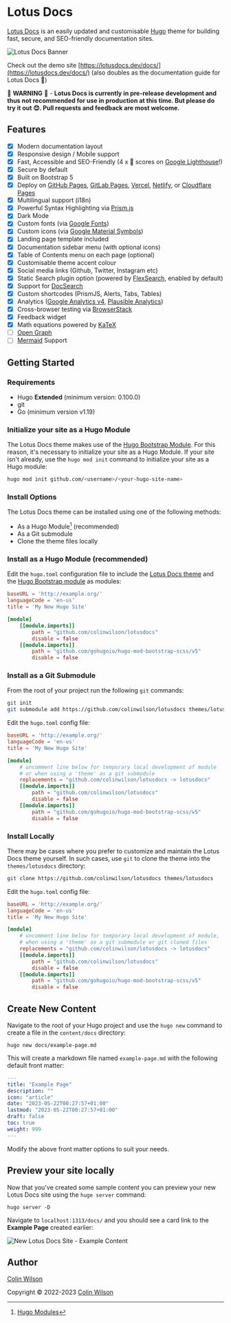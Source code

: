 # Lotus Docs

[Lotus Docs](https://lotusdocs.dev) is an easily updated and customisable [Hugo](https://gohugo.io/) theme for building fast, secure, and SEO-friendly documentation sites.

![Lotus Docs Banner](https://res.cloudinary.com/lotuslabs/image/upload/v1693340144/Lotus%20Docs/Social%20Media/lotus-docs-screenshot_hugo-themes-website_v2_3200x1800_rd_m9y7xh.webp)

Check out the demo site [https://lotusdocs.dev/docs/](https://lotusdocs.dev/docs/) (also doubles as the documentation guide for Lotus Docs 📖)

🚧 **WARNING** 🚧 - **Lotus Docs is currently in pre-release development and thus not recommended for use in production at this time. But please do try it out 😊. Pull requests and feedback are most welcome.**

## Features

* [x] Modern documentation layout
* [x] Responsive design / Mobile support
* [x] Fast, Accessible and SEO-Friendly (4 x 💯 scores on [Google Lighthouse](https://pagespeed.web.dev/)!)
* [x] Secure by default
* [x] Built on Bootstrap 5
* [x] Deploy on [GitHub Pages](https://pages.github.com/), [GitLab Pages](https://about.gitlab.com/stages-devops-lifecycle/pages/), [Vercel](https://vercel.com/), [Netlify](https://netlify.com), or [Cloudflare Pages](https://pages.cloudflare.com/)
* [x] Multilingual support (i18n)
* [x] Powerful Syntax Highlighting via [Prism.js](https://prismjs.com/)
* [x] Dark Mode
* [x] Custom fonts (via [Google Fonts](https://fonts.google.com/))
* [x] Custom icons (via [Google Material Symbols](https://fonts.google.com/icons?icon.style=Outlined&icon.set=Material+Symbols))
* [x] Landing page template included
* [x] Documentation sidebar menu (with optional icons)
* [x] Table of Contents menu on each page (optional)
* [x] Customisable theme accent colour
* [x] Social media links (Github, Twitter, Instagram etc)
* [x] Static Search plugin option (powered by [FlexSearch](https://github.com/nextapps-de/flexsearch), enabled by default)
* [x] Support for [DocSearch](https://docsearch.algolia.com/)
* [x] Custom shortcodes (PrismJS, Alerts, Tabs, Tables)
* [x] Analytics ([Google Analytics v4](https://analytics.google.com/analytics/web/), [Plausible Analytics](https://plausible.io/))
* [x] Cross-browser testing via [BrowserStack](https://browserstack.com)
* [x] Feedback widget
* [x] Math equations powered by [KaTeX](https://katex.org/)
* [ ] [Open Graph](https://ogp.me/)
* [ ] [Mermaid](https://mermaid.js.org/) Support

## Getting Started

### Requirements

- Hugo **Extended** (minimum version: 0.100.0)
- git
- Go (minimum version v1.19)

### Initialize your site as a Hugo Module

The Lotus Docs theme makes use of the [Hugo Bootstrap Module](https://github.com/gohugoio/hugo-mod-bootstrap-scss). For this reason, it's necessary to initialize your site as a Hugo Module. If your site isn't already, use the `hugo mod init` command to initialize your site as a Hugo module:

```bash
hugo mod init github.com/<username>/<your-hugo-site-name>
```

### Install Options

The Lotus Docs theme can be installed using one of the following methods:

- As a Hugo Module[^1] (recommended)
- As a Git submodule
- Clone the theme files locally

### Install as a Hugo Module (recommended)

Edit the `hugo.toml` configuration file to include the [Lotus Docs theme](https://github.com/colinwilson/lotusdocs) and the [Hugo Bootstrap module](https://github.com/gohugoio/hugo-mod-bootstrap-scss) as modules:

```toml
baseURL = 'http://example.org/'
languageCode = 'en-us'
title = 'My New Hugo Site'

[module]
    [[module.imports]]
        path = "github.com/colinwilson/lotusdocs"
        disable = false
    [[module.imports]]
        path = "github.com/gohugoio/hugo-mod-bootstrap-scss/v5"
        disable = false
```

### Install as a Git Submodule

From the root of your project run the following `git` commands:

```bash
git init
git submodule add https://github.com/colinwilson/lotusdocs themes/lotusdocs
```

Edit the `hugo.toml` config file:

```toml
baseURL = 'http://example.org/'
languageCode = 'en-us'
title = 'My New Hugo Site'

[module]
    # uncomment line below for temporary local development of module
    # or when using a 'theme' as a git submodule
    replacements = "github.com/colinwilson/lotusdocs -> lotusdocs"
    [[module.imports]]
        path = "github.com/colinwilson/lotusdocs"
        disable = false
    [[module.imports]]
        path = "github.com/gohugoio/hugo-mod-bootstrap-scss/v5"
        disable = false
```

### Install Locally

There may be cases where you prefer to customize and maintain the Lotus Docs theme yourself. In such cases, use `git` to clone the theme into the `themes/lotusdocs` directory:

```bash
git clone https://github.com/colinwilson/lotusdocs themes/lotusdocs
```

Edit the `hugo.toml` config file:

```toml
baseURL = 'http://example.org/'
languageCode = 'en-us'
title = 'My New Hugo Site'

[module]
    # uncomment line below for temporary local development of module,
    # when using a 'theme' as a git submodule or git cloned files
    replacements = "github.com/colinwilson/lotusdocs -> lotusdocs"
    [[module.imports]]
        path = "github.com/colinwilson/lotusdocs"
        disable = false
    [[module.imports]]
        path = "github.com/gohugoio/hugo-mod-bootstrap-scss/v5"
        disable = false
```

## Create New Content

Navigate to the root of your Hugo project and use the `hugo new` command to create a file in the `content/docs` directory:

```shell
hugo new docs/example-page.md
```

This will create a markdown file named `example-page.md` with the following default front matter:

```yaml
---
title: "Example Page"
description: ""
icon: "article"
date: "2023-05-22T00:27:57+01:00"
lastmod: "2023-05-22T00:27:57+01:00"
draft: false
toc: true
weight: 999
---
```

Modify the above front matter options to suit your needs.

## Preview your site locally

Now that you've created some sample content you can preview your new Lotus Docs site using the `huge server` command:

```shell
hugo server -D
```

Navigate to `localhost:1313/docs/` and you should see a card link to the **Example Page** created earlier:

![New Lotus Docs Site - Example Content](https://res.cloudinary.com/lotuslabs/image/upload/v1690992310/Lotus%20Docs/images/lotus_docs_new_site_and_content_module_setup_oiuyex.png)

## Author

[Colin Wilson](https://github.com/colinwilson)

Copyright © 2022-2023 [Colin Wilson](https://github.com/colinwilson)

[^1]: [Hugo Modules](https://gohugo.io/hugo-modules/)